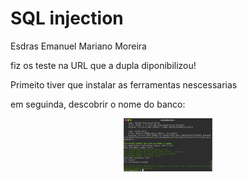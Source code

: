 # SQL injection
Esdras Emanuel Mariano Moreira

fiz os teste na URL que a dupla diponibilizou!


Primeito tiver que instalar as ferramentas nescessarias


em seguinda, descobrir o nome do banco:

<div align="center"><img src="img/01.png" alt="" style="width:80; height:85px;"/></div>




